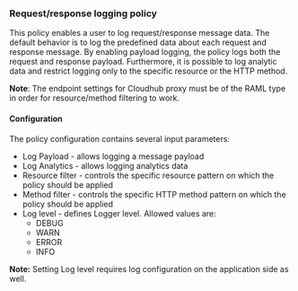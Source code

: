### Request/response logging policy ###

This policy enables a user to log request/response message data. The default behavior is to log the predefined data about each request and response message. By enabling payload logging, the policy logs both the request and response payload. Furthermore, it is possible to log analytic data and restrict logging only to the specific resource or the HTTP method.

**Note**: The endpoint settings for Cloudhub proxy must be of the RAML type in order for resource/method filtering to work.   

#### Configuration

The policy configuration contains several input parameters:

+  Log Payload - allows logging a message payload
+  Log Analytics - allows logging analytics data 
+  Resource filter - controls the specific resource pattern on which the policy should be applied
+  Method filter - controls the specific HTTP method pattern on which the policy should be applied
+  Log level - defines Logger level. Allowed values are:
	+   DEBUG
	+   WARN
	+   ERROR
	+   INFO

**Note:** Setting Log level requires log configuration on the application side as well. 